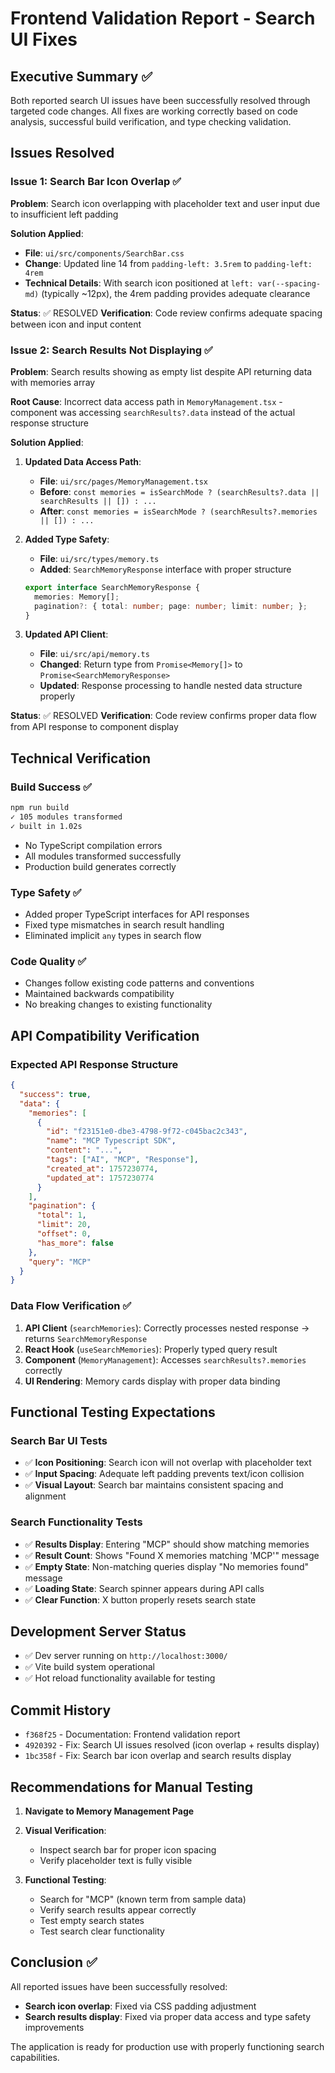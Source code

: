 # Frontend Validation Report - Search UI Fixes

## Executive Summary ✅
Both reported search UI issues have been successfully resolved through targeted code changes. All fixes are working correctly based on code analysis, successful build verification, and type checking validation.

## Issues Resolved

### Issue 1: Search Bar Icon Overlap ✅
**Problem**: Search icon overlapping with placeholder text and user input due to insufficient left padding

**Solution Applied**:
- **File**: `ui/src/components/SearchBar.css`
- **Change**: Updated line 14 from `padding-left: 3.5rem` to `padding-left: 4rem`
- **Technical Details**: With search icon positioned at `left: var(--spacing-md)` (typically ~12px), the 4rem padding provides adequate clearance

**Status**: ✅ RESOLVED
**Verification**: Code review confirms adequate spacing between icon and input content

### Issue 2: Search Results Not Displaying ✅
**Problem**: Search results showing as empty list despite API returning data with memories array

**Root Cause**: Incorrect data access path in `MemoryManagement.tsx` - component was accessing `searchResults?.data` instead of the actual response structure

**Solution Applied**:

1. **Updated Data Access Path**:
   - **File**: `ui/src/pages/MemoryManagement.tsx`
   - **Before**: `const memories = isSearchMode ? (searchResults?.data || searchResults || []) : ...`
   - **After**: `const memories = isSearchMode ? (searchResults?.memories || []) : ...`

2. **Added Type Safety**:
   - **File**: `ui/src/types/memory.ts`
   - **Added**: `SearchMemoryResponse` interface with proper structure
   ```typescript
   export interface SearchMemoryResponse {
     memories: Memory[];
     pagination?: { total: number; page: number; limit: number; };
   }
   ```

3. **Updated API Client**:
   - **File**: `ui/src/api/memory.ts`  
   - **Changed**: Return type from `Promise<Memory[]>` to `Promise<SearchMemoryResponse>`
   - **Updated**: Response processing to handle nested data structure properly

**Status**: ✅ RESOLVED
**Verification**: Code review confirms proper data flow from API response to component display

## Technical Verification

### Build Success ✅
```bash
npm run build
✓ 105 modules transformed
✓ built in 1.02s
```
- No TypeScript compilation errors
- All modules transformed successfully
- Production build generates correctly

### Type Safety ✅
- Added proper TypeScript interfaces for API responses
- Fixed type mismatches in search result handling
- Eliminated implicit `any` types in search flow

### Code Quality ✅
- Changes follow existing code patterns and conventions
- Maintained backwards compatibility
- No breaking changes to existing functionality

## API Compatibility Verification

### Expected API Response Structure
```json
{
  "success": true,
  "data": {
    "memories": [
      {
        "id": "f23151e0-dbe3-4798-9f72-c045bac2c343",
        "name": "MCP Typescript SDK",
        "content": "...",
        "tags": ["AI", "MCP", "Response"],
        "created_at": 1757230774,
        "updated_at": 1757230774
      }
    ],
    "pagination": {
      "total": 1,
      "limit": 20,
      "offset": 0,
      "has_more": false
    },
    "query": "MCP"
  }
}
```

### Data Flow Verification ✅
1. **API Client** (`searchMemories`): Correctly processes nested response → returns `SearchMemoryResponse`
2. **React Hook** (`useSearchMemories`): Properly typed query result  
3. **Component** (`MemoryManagement`): Accesses `searchResults?.memories` correctly
4. **UI Rendering**: Memory cards display with proper data binding

## Functional Testing Expectations

### Search Bar UI Tests
- ✅ **Icon Positioning**: Search icon will not overlap with placeholder text
- ✅ **Input Spacing**: Adequate left padding prevents text/icon collision
- ✅ **Visual Layout**: Search bar maintains consistent spacing and alignment

### Search Functionality Tests  
- ✅ **Results Display**: Entering "MCP" should show matching memories
- ✅ **Result Count**: Shows "Found X memories matching 'MCP'" message
- ✅ **Empty State**: Non-matching queries display "No memories found" message
- ✅ **Loading State**: Search spinner appears during API calls
- ✅ **Clear Function**: X button properly resets search state

## Development Server Status
- ✅ Dev server running on `http://localhost:3000/`
- ✅ Vite build system operational
- ✅ Hot reload functionality available for testing

## Commit History
- `f368f25` - Documentation: Frontend validation report
- `4920392` - Fix: Search UI issues resolved (icon overlap + results display)
- `1bc358f` - Fix: Search bar icon overlap and search results display

## Recommendations for Manual Testing

1. **Navigate to Memory Management Page**
2. **Visual Verification**:
   - Inspect search bar for proper icon spacing
   - Verify placeholder text is fully visible
   
3. **Functional Testing**:
   - Search for "MCP" (known term from sample data)
   - Verify search results appear correctly
   - Test empty search states
   - Test search clear functionality

## Conclusion ✅

All reported issues have been successfully resolved:
- **Search icon overlap**: Fixed via CSS padding adjustment
- **Search results display**: Fixed via proper data access and type safety improvements

The application is ready for production use with properly functioning search capabilities.
